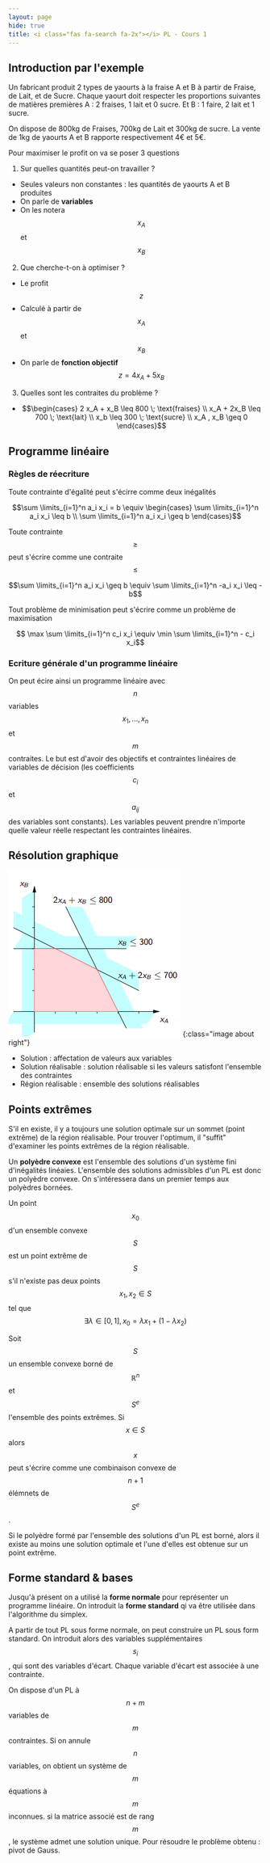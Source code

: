 ```yaml
---
layout: page
hide: true
title: <i class="fas fa-search fa-2x"></i> PL - Cours 1 
---
```

<script type="text/javascript" async
  src="https://cdn.mathjax.org/mathjax/latest/MathJax.js?config=TeX-MML-AM_CHTML">
</script>

## <i class="fas fa-search"></i> Introduction par l'exemple

Un fabricant produit 2 types de yaourts à la fraise A et B à partir de Fraise,
de Lait, et de Sucre. Chaque yaourt doit respecter les proportions suivantes de
matières premières A : 2 fraises, 1 lait et 0 sucre. Et B : 1 faire, 2 lait et 1
sucre.

On dispose de 800kg de Fraises, 700kg de Lait et 300kg de sucre. La vente de 1kg
de yaourts A et B rapporte respectivement 4€ et 5€. 

Pour maximiser le profit on va se poser 3 questions 
1. Sur quelles quantités peut-on travailler ?
+ Seules valeurs non constantes : les quantités de yaourts A et B produites
+ On parle de **variables**
+ On les notera $$x_A$$ et $$x_B$$
2. Que cherche-t-on à optimiser ?
+ Le profit $$z$$
+ Calculé à partir de $$x_A$$ et $$x_B$$
+ On parle de **fonction objectif** $$z=4x_A+5x_B$$
3. Quelles sont les contraites du problème ?
+   $$\begin{cases} 2 x_A + x_B \leq 800 \; \text{fraises} \\ x_A + 2x_B \leq 700
   \; \text{lait} \\ x_b \leq 300 \; \text{sucre} \\ x_A , x_B \geq 0 \end{cases}$$

## <i class="fas fa-search"></i> Programme linéaire

### Règles de réecriture
Toute contrainte d'égalité peut s'écirre comme deux inégalités 

$$\sum \limits_{i=1}^n a_i x_i = b \equiv \begin{cases} \sum \limits_{i=1}^n a_i
x_i \leq b \\ \sum \limits_{i=1}^n a_i x_i \geq b \end{cases}$$

Toute contrainte $$\geq$$ peut s'écrire comme une contraite $$\leq$$

$$\sum \limits_{i=1}^n a_i x_i \geq b \equiv \sum \limits_{i=1}^n -a_i x_i \leq
-b$$

Tout problème de minimisation peut s'écrire comme un problème de maximisation 

$$ \max \sum \limits_{i=1}^n c_i x_i \equiv \min \sum \limits_{i=1}^n - c_i x_i$$

### Ecriture générale d'un programme linéaire

On peut écire ainsi un programme linéaire avec $$n$$ variables $$x_1,...,x_n$$
et $$m$$ contraites. Le but est d'avoir des objectifs et contraintes linéaires
de variables de décision (les coefficients $$c_i$$ et $$a_{ij}$$ des variables
sont constants). Les variables peuvent prendre n'importe quelle valeur réelle
respectant les contraintes linéaires.

## <i class="fas fa-search"></i> Résolution graphique

![resolution](/assets/images/resolution.png) 
{:class="image about right"}
+ Solution : affectation de valeurs aux variables
+ Solution réalisable : solution réalisable si les valeurs satisfont l'ensemble
  des contraintes
+ Région réalisable : ensemble des solutions réalisables

## <i class="fas fa-search"></i> Points extrêmes

S'il en existe, il y a toujours une solution optimale sur un sommet (point
extrême) de la région réalisable. Pour trouver l'optimum, il "suffit" d'examiner
les points extrêmes de la région réalisable.

Un **polyèdre convexe** est l'ensemble des solutions d'un système fini
d'inégalités linéaies. L'ensemble des solutions admissibles d'un PL est donc un
polyèdre convexe. On s'intéressera dans un premier temps aux polyèdres bornées. 

Un point $$x_0$$ d'un ensemble convexe $$S$$ est un point extrême de $$S$$ s'il
n'existe pas deux points $$x_1,x_2 \in S$$ tel que $$\exists \lambda \in [0,1],
x_0 = \lambda x_1 + (1-\lambda x_2)$$

Soit $$S$$ un ensemble convexe borné de $$\mathbb{R}^n$$ et $$S^e$$ l'ensemble
des points extrêmes. Si $$x \in S$$ alors $$x$$ peut s'écrire comme une
combinaison convexe de $$n+1$$ élémnets de $$S^e$$.

Si le polyèdre formé par l'ensemble des solutions d'un PL est borné, alors il
existe au moins une solution optimale et l'une d'elles est obtenue sur un point
extrême. 

## <i class="fas fa-search"></i> Forme standard & bases

Jusqu'à présent on a utilisé la **forme normale** pour représenter un programme
linéaire. On introduit la **forme standard** qi va être utilisée dans
l'algorithme du simplex. 

A partir de tout PL sous forme normale, on peut construire un PL sous form
standard. On introduit alors des variables supplémentaires $$s_i$$, qui sont des
variables d'écart. Chaque variable d'écart est associée à une contrainte.

On dispose d'un PL à $$n+m$$ variables de $$m$$ contraintes. Si on annule $$n$$
variables, on obtient un système de $$m$$ équations à $$m$$ inconnues. si la
matrice associé est de rang $$m$$, le système admet une solution unique. Pour
résoudre le problème obtenu : pivot de Gauss. 
